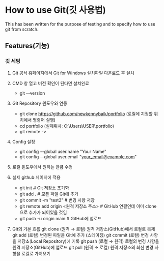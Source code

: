 # How to use Git(깃 사용법)
This has been written for the purpose of testing and to specify how to use git from scratch.

## Features(기능)


### 깃 세팅
1. Git 공식 홈페이지에서 Git for Windows 설치파일 다운로드 후 설치

2. CMD 창 열고 버전 확인이 된다면 설치완료
    * git --version

3. Git Repository 윈도우와 연동
    * git clone https://github.com/newkennybaik/portfolio (로컬에 지정할 위치에서 명령어 실행)
    * cd portfolio (실제위치: C:\Users\USER\portfolio)
    * git remote -v

4. Config 설정
    * git config --global user.name "Your Name"
    * git config --global user.email "your_email@example.com"

5. 로컬 윈도우에서 원하는 만큼 수정

6. 실제 github 페이지에 적용
    * git init                      # Git 저장소 초기화
    * git add .                     # 모든 파일 Git에 추가
    * git commit -m "test2"         # 변경 사항 저장
    * git remote add origin <원격 저장소 주소>  # GitHub 연결인데 이미 clone으로 추가가 되어있을 것임
    * git push -u origin main       # GitHub에 업로드

7. Git의 기본 흐름
    git clone (원격 → 로컬) 원격 저장소(GitHub)에서 로컬로 복제
    git add	(로컬) 변경된 파일을 Git에 추가 (스테이징)
    git commit (로컬) 변경 사항을 저장소(Local Repository)에 기록
    git push (로컬 → 원격) 로컬의 변경 사항을 원격 저장소(GitHub)에 업로드
    git pull (원격 → 로컬) 원격 저장소의 최신 변경 사항을 로컬로 가져오기